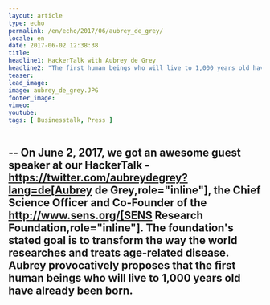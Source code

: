 ```yaml
---
layout: article
type: echo
permalink: /en/echo/2017/06/aubrey_de_grey/
locale: en
date: 2017-06-02 12:38:38
title:
headline1: HackerTalk with Aubrey de Grey
headline2: "The first human beings who will live to 1,000 years old have already been born"
teaser: 
lead_image:
image: aubrey_de_grey.JPG
footer_image:
vimeo: 
youtube:
tags: [ Businesstalk, Press ]
---
```


--
On June 2, 2017, we got an awesome guest speaker at our HackerTalk - https://twitter.com/aubreydegrey?lang=de[Aubrey de Grey,role="inline"], the Chief Science Officer and Co-Founder of the http://www.sens.org/[SENS Research Foundation,role="inline"]. The foundation's stated goal is to transform the way the world researches and treats age-related disease. Aubrey provocatively proposes that the first human beings who will live to 1,000 years old have already been born. 
--


